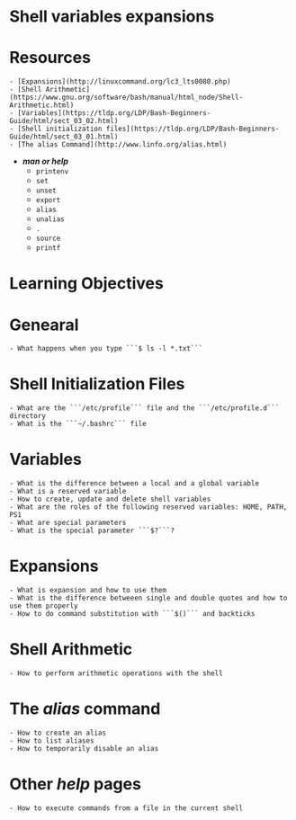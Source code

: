 # Shell variables expansions
# Resources
	- [Expansions](http://linuxcommand.org/lc3_lts0080.php)
	- [Shell Arithmetic](https://www.gnu.org/software/bash/manual/html_node/Shell-Arithmetic.html)
	- [Variables](https://tldp.org/LDP/Bash-Beginners-Guide/html/sect_03_02.html)
	- [Shell initialization files](https://tldp.org/LDP/Bash-Beginners-Guide/html/sect_03_01.html)
	- [The alias Command](http://www.linfo.org/alias.html)

- ***man or help***
	- ```printenv```
	- ```set```
	- ```unset```
	- ```export```
	- ```alias```
	- ```unalias```
	- ```.```
	- ```source```
	- ```printf```

# Learning Objectives
# Genearal
	- What happens when you type ```$ ls -l *.txt```
# Shell Initialization Files
	- What are the ```/etc/profile``` file and the ```/etc/profile.d``` directory
	- What is the ```~/.bashrc``` file

# Variables
	- What is the difference between a local and a global variable
	- What is a reserved variable
	- How to create, update and delete shell variables
	- What are the roles of the following reserved variables: HOME, PATH, PS1
	- What are special parameters
	- What is the special parameter ```$?```?

# Expansions
	- What is expansion and how to use them
	- What is the difference betweeen single and double quotes and how to use them properly
	- How to do command substitution with ```$()``` and backticks

# Shell Arithmetic
	- How to perform arithmetic operations with the shell

# The *alias* command
	- How to create an alias
	- How to list aliases
	- How to temporarily disable an alias

# Other *help* pages
	- How to execute commands from a file in the current shell
